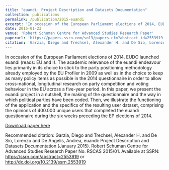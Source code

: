 ```yaml
---
title: "euandi: Project Description and Datasets Documentation"
collection: publications
permalink: /publication/2015-euandi
excerpt: 'In occasion of the European Parliament elections of 2014, EUDO launched euandi (reads: EU and I). The academic relevance of the euandi endeavour lies primarily in its choice to stick to the party positioning methodology already employed by the EU Profiler in 2009 as well as in the choice to keep as many policy items as possible in the 2014 questionnaire in order to allow cross-national, longitudinal research on party competition and voting behaviour in the EU across a five-year period. In this paper, we present the euandi project in a nutshell, the making of the questionnaire and the way in which political parties have been coded. Then, we illustrate the functioning of the application and the specifics of the resulting user dataset, comprising the opinions of 400.000 unique users that completed the euandi questionnaire during the six weeks preceding the EP elections of 2014.'
date: 2015-01-23
venue: 'Robert Schuman Centre for Advanced Studies Research Paper'
paperurl: 'https://papers.ssrn.com/sol3/papers.cfm?abstract_id=2553919'
citation: 'Garzia, Diego and Trechsel, Alexander H. and De Sio, Lorenzo and De Angelis, Andrea, euandi: Project Description and Datasets Documentation (January 2015). Robert Schuman Centre for Advanced Studies Research Paper No. RSCAS 2015/01. Available at SSRN: https://ssrn.com/abstract=2553919 or http://dx.doi.org/10.2139/ssrn.2553919'
---
```


In occasion of the European Parliament elections of 2014, EUDO launched euandi (reads: EU and I). The academic relevance of the euandi endeavour lies primarily in its choice to stick to the party positioning methodology already employed by the EU Profiler in 2009 as well as in the choice to keep as many policy items as possible in the 2014 questionnaire in order to allow cross-national, longitudinal research on party competition and voting behaviour in the EU across a five-year period. In this paper, we present the euandi project in a nutshell, the making of the questionnaire and the way in which political parties have been coded. Then, we illustrate the functioning of the application and the specifics of the resulting user dataset, comprising the opinions of 400.000 unique users that completed the euandi questionnaire during the six weeks preceding the EP elections of 2014.

[Download paper
here](https://papers.ssrn.com/sol3/papers.cfm?abstract_id=2553919)

Recommended citation: Garzia, Diego and Trechsel, Alexander H. and De Sio, Lorenzo and De Angelis, Andrea, euandi: Project Description and Datasets Documentation (January 2015). Robert Schuman Centre for Advanced Studies Research Paper No. RSCAS 2015/01. Available at SSRN: https://ssrn.com/abstract=2553919 or http://dx.doi.org/10.2139/ssrn.2553919
